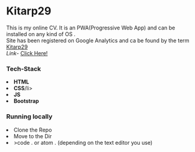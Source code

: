 


<h1>Kitarp29</h1>
This is my online CV.
It is an PWA(Progressive Web App) and can be installed on any kind of OS .<br>
Site has been registered on Google Analytics and ca be found by the term <a href="https://www.google.com/search?q=kitarp29&oq=kitarp29&aqs=chrome..69i57j69i60l6.3154j0j1&sourceid=chrome&ie=UTF-8">Kitarp29</a><br>
<i>Link</i>- <a href="https://kitarp29.github.io/onlineCV/beckham/">Click Here!</a>

<h3>Tech-Stack</h3>
<li><b>HTML</b></li>
<li><b>CSS</b>/li>
<li><b>JS</b></li>
<li><b>Bootstrap</b></li>

<h3>Running locally</h3>
<li>Clone the Repo</li>
<li>Move to the Dir</li>
<li>>code . or atom . (depending on the text editor you use)</li>
